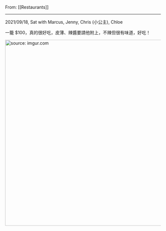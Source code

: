 From: [[Restaurants]]

---


2021/09/18, Sat with Marcus, Jenny, Chris (小公主), Chloe

一籠 $100，真的很好吃，皮薄、辣醬要請他附上，不辣但很有味道，好吃！

<a href="https://imgur.com/0iYT07s"><img src="https://i.imgur.com/0iYT07s.jpg" title="source: imgur.com" width="600px"/></a>




